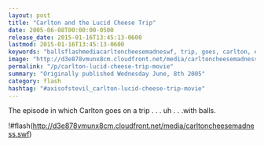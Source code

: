 ```yaml
---
layout: post
title: "Carlton and the Lucid Cheese Trip"
date: 2005-06-08T00:00:00-0500
release_date: 2015-01-16T13:45:13-0600
lastmod: 2015-01-16T13:45:13-0600
keywords: "ballsflashmediacarltoncheesemadneswf, trip, goes, carlton, episode"
image: "http://d3e878vmunx8cm.cloudfront.net/media/carltoncheesemadness_thumb.png"
permalink: "/p/carlton-lucid-cheese-trip-movie"
summary: "Originally published Wednesday June, 8th 2005"
category: flash
hashtag: "#axisofstevil_carlton-lucid-cheese-trip-movie"
---
```


The episode in which Carlton goes on a trip . . . uh . . .with balls.

!#flash(http://d3e878vmunx8cm.cloudfront.net/media/carltoncheesemadness.swf)
